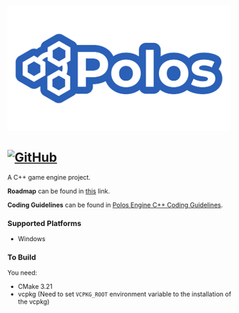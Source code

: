 <img src=".github/resources/logo_bw.svg" alt="logo" width="500"/>

# [![GitHub](https://img.shields.io/github/license/PolosGames/Polos)](https://github.com/PolosGames/Polos/blob/master/LICENSE)

A C++ game engine project.

**Roadmap** can be found in [this](https://trello.com/b/frG6m0AQ) link.

**Coding Guidelines** can be found in [Polos Engine C++ Coding Guidelines](https://bit.ly/3YpjIqH).

### Supported Platforms

- Windows

### To Build

You need:
- CMake 3.21
- vcpkg (Need to set `VCPKG_ROOT` environment variable to the installation of the vcpkg)
